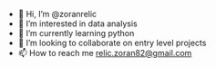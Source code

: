 - 👋 Hi, I’m @zoranrelic
- 👀 I’m interested in data analysis
- 🌱 I’m currently learning python
- 💞️ I’m looking to collaborate on entry level projects
- 📫 How to reach me relic.zoran82@gmail.com

<!---
zoranrelic/zoranrelic is a ✨ special ✨ repository because its `README.md` (this file) appears on your GitHub profile.
You can click the Preview link to take a look at your changes.
--->
